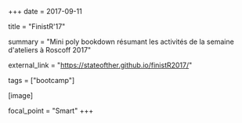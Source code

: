 +++
date = 2017-09-11

title = "FinistR'17"

summary = "Mini poly bookdown résumant les activités de la semaine d'ateliers à Roscoff 2017"

external_link = "https://stateofther.github.io/finistR2017/"

tags = ["bootcamp"]

[image]

focal_point = "Smart"
+++



